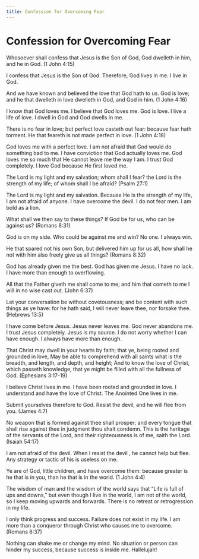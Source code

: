 ```yaml
---
title: Confession for Overcoming Fear
---
```


# Confession for Overcoming Fear

Whosoever shall confess that Jesus is the Son of God, God dwelleth in him, and he in God. (1 John 4:15)

I confess that Jesus is the Son of God. Therefore, God lives in me. I live in God.

And we have known and believed the love that God hath to us. God is love; and he that dwelleth in love dwelleth in God, and God in him. (1 John 4:16)

I know that God loves me. I believe that God loves me. God is love. I live a life of love. I dwell in God and God dwells in me.

There is no fear in love; but perfect love casteth out fear: because fear hath torment. He that feareth is not made perfect in love. (1 John 4:18)

God loves me with a perfect love. I am not afraid that God would do something bad to me. I have conviction that God actually loves me. God loves me so much that He cannot leave me the way I am. I trust God completely. I love God because He first loved me.

The Lord is my light and my salvation; whom shall I fear? the Lord is the strength of my life; of whom shall I be afraid? (Psalm 27:1)

The Lord is my light and my salvation. Because He is the strength of my life, I am not afraid of anyone. I have overcome the devil. I do not fear men. I am bold as a lion.

What shall we then say to these things? If God be for us, who can be against us? (Romans 8:31)

God is on my side. Who could be against me and win? No one. I always win.

He that spared not his own Son, but delivered him up for us all, how shall he not with him also freely give us all things? (Romans 8:32)

God has already given me the best. God has given me Jesus. I have no lack. I have more than enough to overflowing.

All that the Father giveth me shall come to me; and him that cometh to me I will in no wise cast out. (John 6:37)

Let your conversation be without covetousness; and be content with such things as ye have: for he hath said, I will never leave thee, nor forsake thee. (Hebrews 13:5)

I have come before Jesus. Jesus never leaves me. God never abandons me. I trust Jesus completely. Jesus is my source. I do not worry whether I can have enough. I always have more than enough.

That Christ may dwell in your hearts by faith; that ye, being rooted and grounded in love, May be able to comprehend with all saints what is the breadth, and length, and depth, and height; And to know the love of Christ, which passeth knowledge, that ye might be filled with all the fullness of God. (Ephesians 3:17-19)

I believe Christ lives in me. I have been rooted and grounded in love. I understand and have the love of Christ. The Anointed One lives in me.

Submit yourselves therefore to God. Resist the devil, and he will flee from you. (James 4:7)

No weapon that is formed against thee shall prosper; and every tongue that shall rise against thee in judgment thou shalt condemn. This is the heritage of the servants of the Lord, and their righteousness is of me, saith the Lord. (Isaiah 54:17)

I am not afraid of the devil. When I resist the devil , he cannot help but flee. Any strategy or tactic of his is useless on me.

Ye are of God, little children, and have overcome them: because greater is he that is in you, than he that is in the world. (1 John 4:4)

The wisdom of man and the wisdom of the world says that “Life is full of ups and downs,” but even though I live in the world, I am not of the world, so I keep moving upwards and forwards. There is no retreat or retrogression in my life.

I only think progress and success. Failure does not exist in my life. I am more than a conqueror through Christ who causes me to overcome. (Romans 8:37)

Nothing can shake me or change my mind. No situation or person can hinder my success, because success is inside me. Hallelujah!
